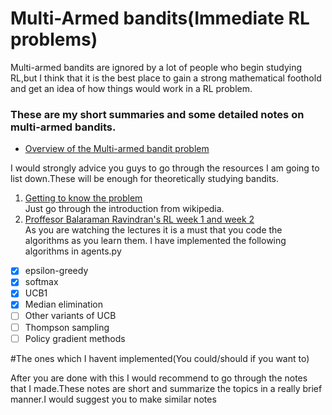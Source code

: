# Multi-Armed bandits(Immediate RL problems)
Multi-armed bandits are ignored by a lot of people who begin studying RL,but I think that it is the best place to gain a strong mathematical foothold and get an idea of how things would work in a RL problem.

### These are my short summaries and some detailed notes on multi-armed bandits.
* [Overview of the Multi-armed bandit problem](https://hackmd.io/CZQq2azUTMCjt2FF_TQNfQ?view)

I would strongly advice you guys to go through the resources I am going to list down.These will be enough for theoretically studying bandits.
1. [Getting to know the problem](https://en.wikipedia.org/wiki/Multi-armed_bandit)  
Just go through the introduction from wikipedia.
2. [Proffesor Balaraman Ravindran's RL week 1 and week 2](https://nptel.ac.in/courses/106106143/)  
As you are watching the lectures it is a must that you code the algorithms as you learn them.
I have implemented the following algorithms in agents.py
- [X] epsilon-greedy
- [x] softmax
- [x] UCB1
- [x] Median elimination
- [ ] Other variants of UCB
- [ ] Thompson sampling
- [ ] Policy gradient methods

#The ones which I havent implemented(You could/should if you want to)

After you are done with this I would recommend to go through the notes that I made.These notes are short and summarize the topics in a really brief manner.I would suggest you to make similar notes

